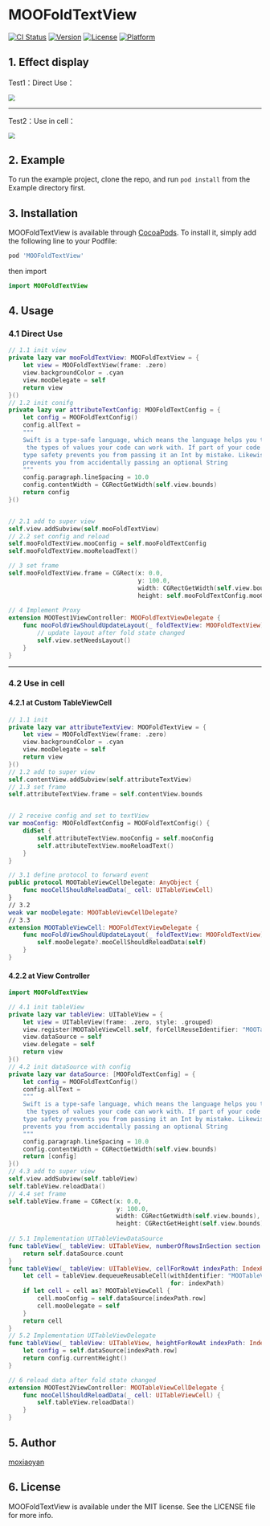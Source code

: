 # MOOFoldTextView

[![CI Status](https://img.shields.io/travis/994355869@qq.com/MOOFoldTextView.svg?style=flat)](https://travis-ci.org/994355869@qq.com/MOOFoldTextView)
[![Version](https://img.shields.io/cocoapods/v/MOOFoldTextView.svg?style=flat)](https://cocoapods.org/pods/MOOFoldTextView)
[![License](https://img.shields.io/cocoapods/l/MOOFoldTextView.svg?style=flat)](https://cocoapods.org/pods/MOOFoldTextView)
[![Platform](https://img.shields.io/cocoapods/p/MOOFoldTextView.svg?style=flat)](https://cocoapods.org/pods/MOOFoldTextView)

## 1. Effect display

Test1：Direct Use：

<img src="./Test1-OpenAndClose.gif" style="zoom:80%;" />

----

Test2：Use in cell：

<img src="./Test2-OpenAndClose-Cell.gif" style="zoom:80%;" />

## 2. Example

To run the example project, clone the repo, and run `pod install` from the Example directory first.

## 3. Installation

MOOFoldTextView is available through [CocoaPods](https://cocoapods.org). To install
it, simply add the following line to your Podfile:

```ruby
pod 'MOOFoldTextView'
```
then import
```swift
import MOOFoldTextView
```

## 4. Usage

### 4.1 Direct Use

```swift
// 1.1 init view
private lazy var mooFoldTextView: MOOFoldTextView = {
    let view = MOOFoldTextView(frame: .zero)
    view.backgroundColor = .cyan
    view.mooDelegate = self
    return view
}()
// 1.2 init conifg
private lazy var attributeTextConfig: MOOFoldTextConfig = {
    let config = MOOFoldTextConfig()
    config.allText =
    """
    Swift is a type-safe language, which means the language helps you to be clear about\
     the types of values your code can work with. If part of your code requires a String,\
    type safety prevents you from passing it an Int by mistake. Likewise, type safety\
    prevents you from accidentally passing an optional String
    """
    config.paragraph.lineSpacing = 10.0
    config.contentWidth = CGRectGetWidth(self.view.bounds)
    return config
}()


// 2.1 add to super view
self.view.addSubview(self.mooFoldTextView)
// 2.2 set config and reload
self.mooFoldTextView.mooConfig = self.mooFoldTextConfig
self.mooFoldTextView.mooReloadText()

// 3 set frame
self.mooFoldTextView.frame = CGRect(x: 0.0,
                                    y: 100.0,
                                    width: CGRectGetWidth(self.view.bounds),
                                    height: self.mooFoldTextConfig.mooCurrentHeight())
       
// 4 Implement Proxy
extension MOOTest1ViewController: MOOFoldTextViewDelegate {
    func mooFoldViewShouldUpdateLayout(_ foldTextView: MOOFoldTextView) {
        // update layout after fold state changed
        self.view.setNeedsLayout()
    }
}         
```

----

### 4.2 Use in cell

#### 4.2.1 at Custom TableViewCell

```swift
// 1.1 init
private lazy var attributeTextView: MOOFoldTextView = {
    let view = MOOFoldTextView(frame: .zero)
    view.backgroundColor = .cyan
    view.mooDelegate = self
    return view
}()
// 1.2 add to super view
self.contentView.addSubview(self.attributeTextView)
// 1.3 set frame
self.attributeTextView.frame = self.contentView.bounds


// 2 receive config and set to textView
var mooConfig: MOOFoldTextConfig = MOOFoldTextConfig() {
    didSet {
        self.attributeTextView.mooConfig = self.mooConfig
        self.attributeTextView.mooReloadText()
    }
}

// 3.1 define protocol to forward event
public protocol MOOTableViewCellDelegate: AnyObject {
    func mooCellShouldReloadData(_ cell: UITableViewCell)
}
// 3.2
weak var mooDelegate: MOOTableViewCellDelegate?
// 3.3
extension MOOTableViewCell: MOOFoldTextViewDelegate {
    func mooFoldViewShouldUpdateLayout(_ foldTextView: MOOFoldTextView) {
        self.mooDelegate?.mooCellShouldReloadData(self)
    }
}
```

#### 4.2.2 at View Controller 

```swift
import MOOFoldTextView

// 4.1 init tableView
private lazy var tableView: UITableView = {
    let view = UITableView(frame: .zero, style: .grouped)
    view.register(MOOTableViewCell.self, forCellReuseIdentifier: "MOOTableViewCell")
    view.dataSource = self
    view.delegate = self
    return view
}()
// 4.2 init dataSource with config
private lazy var dataSource: [MOOFoldTextConfig] = {
    let config = MOOFoldTextConfig()
    config.allText =
    """
    Swift is a type-safe language, which means the language helps you to be clear about\
     the types of values your code can work with. If part of your code requires a String,\
    type safety prevents you from passing it an Int by mistake. Likewise, type safety\
    prevents you from accidentally passing an optional String
    """
    config.paragraph.lineSpacing = 10.0
    config.contentWidth = CGRectGetWidth(self.view.bounds)
    return [config]
}()
// 4.3 add to super view
self.view.addSubview(self.tableView)
self.tableView.reloadData()
// 4.4 set frame
self.tableView.frame = CGRect(x: 0.0,
                              y: 100.0,
                              width: CGRectGetWidth(self.view.bounds),
                              height: CGRectGetHeight(self.view.bounds) - 100.0);
                              
// 5.1 Implementation UITableViewDataSource
func tableView(_ tableView: UITableView, numberOfRowsInSection section: Int) -> Int {
    return self.dataSource.count
}
func tableView(_ tableView: UITableView, cellForRowAt indexPath: IndexPath) -> UITableViewCell {
    let cell = tableView.dequeueReusableCell(withIdentifier: "MOOTableViewCell",
                                             for: indexPath)
    if let cell = cell as? MOOTableViewCell {
        cell.mooConfig = self.dataSource[indexPath.row]
        cell.mooDelegate = self
    }
    return cell
}
// 5.2 Implementation UITableViewDelegate
func tableView(_ tableView: UITableView, heightForRowAt indexPath: IndexPath) -> CGFloat {
    let config = self.dataSource[indexPath.row]
    return config.currentHeight()
}

// 6 reload data after fold state changed
extension MOOTest2ViewController: MOOTableViewCellDelegate {
    func mooCellShouldReloadData(_ cell: UITableViewCell) {
        self.tableView.reloadData()
    }
}

```

## 5. Author

[moxiaoyan](https://github.com/mxh-mo)

## 6. License

MOOFoldTextView is available under the MIT license. See the LICENSE file for more info.
